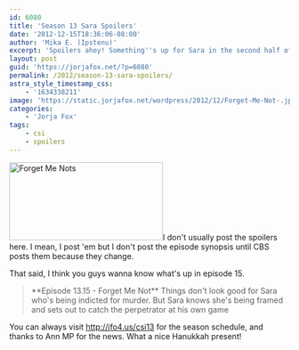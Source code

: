 ```yaml
---
id: 6080
title: 'Season 13 Sara Spoilers'
date: '2012-12-15T18:36:06-08:00'
author: 'Mika E. (Ipstenu)'
excerpt: 'Spoilers ahoy! Something''s up for Sara in the second half of the season.'
layout: post
guid: 'https://jorjafox.net/?p=6080'
permalink: /2012/season-13-sara-spoilers/
astra_style_timestamp_css:
    - '1634338211'
image: 'https://static.jorjafox.net/wordpress/2012/12/Forget-Me-Not-.jpeg'
categories:
    - 'Jorja Fox'
tags:
    - csi
    - spoilers
---
```


<a href="//static.jorjafox.net/wordpress/2012/12/Forget-Me-Not-.jpeg"><img class="alignleft size-medium wp-image-6081" alt="Forget Me Nots" src="//static.jorjafox.net/wordpress/2012/12/Forget-Me-Not--276x140.jpeg" width="276" height="140" /></a>I don't usually post the spoilers here. I mean, I post 'em but I don't post the episode synopsis until CBS posts them because they change.

That said, I think you guys wanna know what's up in episode 15.
<blockquote>**Episode 13.15 - Forget Me Not**
Things don't look good for Sara who's being indicted for murder. But Sara knows she's being framed and sets out to catch the perpetrator at his own game</blockquote>
You can always visit <a href="http://jfo4.us/csi13">http://jfo4.us/csi13</a> for the season schedule, and thanks to Ann MP for the news. What a nice Hanukkah present!
